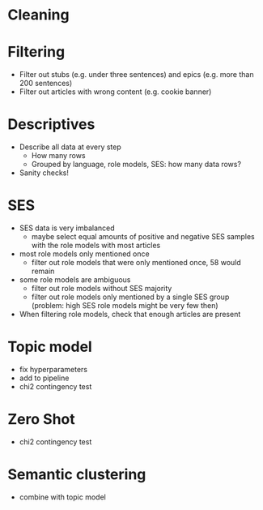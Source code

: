 # Cleaning


# Filtering
- Filter out stubs (e.g. under three sentences) and epics (e.g. more than 200 sentences)
- Filter out articles with wrong content (e.g. cookie banner)

# Descriptives
- Describe all data at every step
    - How many rows
    - Grouped by language, role models, SES: how many data rows?
- Sanity checks!

# SES
- SES data is very imbalanced
    - maybe select equal amounts of positive and negative SES samples with the role models with most articles
- most role models only mentioned once
    - filter out role models that were only mentioned once, 58 would remain
- some role models are ambiguous
    - filter out role models without SES majority
    - filter out role models only mentioned by a single SES group (problem: high SES role models might be very few then)
- When filtering role models, check that enough articles are present

# Topic model
- fix hyperparameters
- add to pipeline
- chi2 contingency test

# Zero Shot
- chi2 contingency test

# Semantic clustering
- combine with topic model